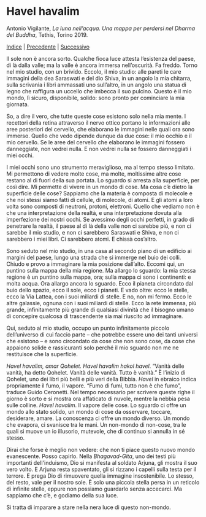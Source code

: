 # Havel havalim

Antonio Vigilante, _La luna nell’acqua. Una mappa per perdersi nel Dharma del Buddha_, Tethis, Torino 2019.

[Indice](index.md) | [Precedente](io-anzi-no.md) | [Successivo](il-vaso-magico.md)

Il sole non è ancora sorto. Qualche fioca luce attesta l’esistenza del paese, di là dalla valle; ma la valle è ancora immersa nell’oscurità. Fa freddo. Torno nel mio studio, con un brivido. Eccolo, il mio studio: alle pareti le care immagini della dea Saraswati e del dio Shiva, in un angolo la mia chitarra, sulla scrivania i libri ammassati uno sull’altro, in un angolo una statua di legno che raffigura un uccello che imbecca il suo pulcino. Questo è il mio mondo, lì sicuro, disponibile, solido: sono pronto per cominciare la mia giornata.

So, a dire il vero, che tutte queste cose esistono solo nella mia mente. I recettori della retina attraverso il nervo ottico portano le informazioni alle aree posteriori del cervello, che elaborano le immagini nelle quali ora sono immerso. Quello che vedo dipende dunque da due cose: il mio occhio e il mio cervello. Se le aree del cervello che elaborano le immagini fossero danneggiate, non vedrei nulla. E non vedrei nulla se fossero danneggiati i miei occhi.

I miei occhi sono uno strumento meraviglioso, ma al tempo stesso limitato. Mi permettono di vedere molte cose, ma molte, moltissime altre cose restano al di fuori della sua portata. Lo sguardo si arresta alla superficie, per così dire. Mi permette di vivere in un mondo di cose. Ma cosa c’è dietro la superficie delle cose? Sappiamo che la materia è composta di molecole e che noi stessi siamo fatti di cellule, di molecole, di atomi. E gli atomi a loro volta sono composti di neutroni, protoni, elettroni. Quello che vediamo non è che una interpretazione della realtà, e una interpretazione dovuta alla imperfezione dei nostri occhi. Se avessimo degli occhi perfetti, in grado di penetrare la realtà, il paese al di là della valle non ci sarebbe più, e non ci sarebbe il mio studio, e non ci sarebbero Saraswati e Shiva, e non ci sarebbero i miei libri. Ci sarebbero atomi. E chissà cos’altro.

Sono seduto nel mio studio, in una casa al secondo piano di un edificio ai margini del paese, lungo una strada che si immerge nel buio dei colli. Chiudo e provo a immaginare la mia posizione dall’alto. Eccomi qui, un puntino sulla mappa della mia regione. Ma allargo lo sguardo: la mia stessa regione è un puntino sulla mappa, ora; sulla mappa ci sono i continenti: e molta acqua. Ora allargo ancora lo sguardo. Ecco il pianeta circondato dal buio dello spazio, ecco il sole, ecco i pianeti. E vado oltre: ecco le stelle, ecco la Via Lattea, con i suoi miliardi di stelle. E no, non mi fermo. Ecco le altre galassie, ognuna con i suoi miliardi di stelle. Ecco la rete immensa, più grande, infinitamente più grande di qualsiasi divinità che il bisogno umano di concepire qualcosa di trascendente sia mai riuscito ad immaginare.

Qui, seduto al mio studio, occupo un punto infinitamente piccolo dell’universo di cui faccio parte – che potrebbe essere uno dei tanti universi che esistono – e sono circondato da cose che non sono cose, da cose che appaiono solide e rassicuranti solo perché il mio sguardo non me ne restituisce che la superficie.

_Havel havalim, amar Qohelet. Havel havalim hakol havel_. “Vanità delle vanità, ha detto Qohelet. Vanità delle vanità. Tutto è vanità.” È l’inizio di Qohelet, uno dei libri più belli e più veri della Bibbia. _Havel_ in ebraico indica propriamente il fumo, il vapore. “Fumo di fumi, tutto non è che fumo”, traduce Guido Ceronetti. Nel tempo necessario per scrivere queste righe il giorno è sorto e si mostra ora affaticato di nuvole, mentre la nebbia pesa sulle colline. _Havel havalim_. Il vapore delle cose. Lo sguardo ci offre un mondo allo stato solido, un mondo di cose da osservare, toccare, desiderare, amare. La conoscenza ci offre un mondo diverso. Un mondo che evapora, ci svanisce tra le mani. Un non-mondo di non-cose, tra le quali si muove un io illusorio, mutevole, che di continuo si annulla in sé stesso.

Dirai che forse è meglio non vedere: che non ti piace questo nuovo mondo evanescente. Posso capirlo. Nella _Bhagavad-Gita_, uno dei testi più importanti dell'induismo, Dio si manifesta al soldato Arjuna, gli mostra il suo vero volto. E Arjuna resta spaventato, gli si rizzano i capelli sulla testa per il terrore. E prega Dio di rimuovere quella immagine insostenibile. Lo stesso, del resto, vale per il nostro sole. È solo una piccola stella persa in un reticolo di infinite stelle, eppure non possiamo guardarlo senza accecarci. Ma sappiamo che c’è, e godiamo della sua luce.

Si tratta di imparare a stare nella nera luce di questo non-mondo.
